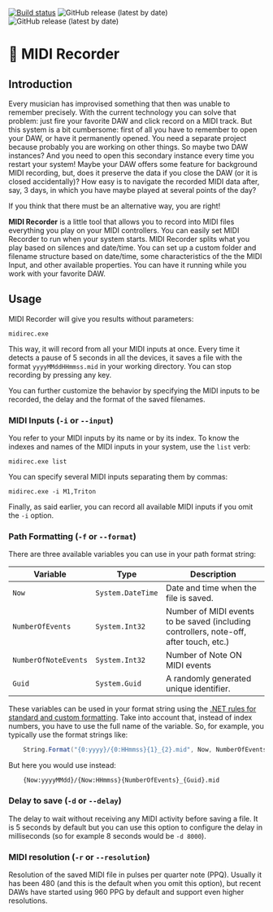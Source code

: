 [![Build status](https://github.com/icalvo/Icm.MidiRecorder/actions/workflows/ci.yml/badge.svg)](https://github.com/icalvo/Icm.MidiRecorder/actions/workflows/ci.yml)
![GitHub release (latest by date)](https://img.shields.io/github/v/release/MidiRecorder/MidiRecorder)
![GitHub release (latest by date)](https://img.shields.io/github/downloads/MidiRecorder/MidiRecorder/total)

# 🎹 MIDI Recorder

## Introduction

Every musician has improvised something that then was unable to remember precisely. With the current technology you can solve that problem: just fire your favorite DAW and click record on a MIDI track. But this system is a bit cumbersome: first of all you have to remember to open your DAW, or have it permanently opened. You need a separate project because probably you are working on other things. So maybe two DAW instances? And you need to open this secondary instance every time you restart your system! Maybe your DAW offers some feature for background MIDI recording, but, does it preserve the data if you close the DAW (or it is closed accidentally)? How easy is to navigate the recorded MIDI data after, say, 3 days, in which you have maybe played at several points of the day?

If you think that there must be an alternative way, you are right!

**MIDI Recorder** is a little tool that allows you to record into MIDI files everything you play on your MIDI controllers. You can easily set MIDI Recorder to run when your system starts. MIDI Recorder splits what you play based on silences and date/time. You can set up a custom folder and filename structure based on date/time, some characteristics of the the MIDI Input, and other available properties. You can have it running while you work with your favorite DAW.

## Usage

MIDI Recorder will give you results without parameters:
```
midirec.exe
```

This way, it will record from all your MIDI inputs at once. Every time it detects a pause of 5 seconds in all the devices, it saves a file with the format `yyyyMMddHHmmss.mid` in your working directory. You can stop recording by pressing any key.

You can further customize the behavior by specifying the MIDI inputs to be recorded, the delay and the format of the saved filenames.

### MIDI Inputs (`-i` or `--input`)

You refer to your MIDI inputs by its name or by its index. To know the indexes and names of the MIDI inputs in your system, use the `list` verb:

```
midirec.exe list
```

You can specify several MIDI inputs separating them by commas:

```
midirec.exe -i M1,Triton
```

Finally, as said earlier, you can record all available MIDI inputs if you omit the `-i` option.

### Path Formatting (`-f` or `--format`)

There are three available variables you can use in your path format string:


Variable | Type | Description
---------|------|------------
`Now` | `System.DateTime` | Date and time when the file is saved.
`NumberOfEvents` | `System.Int32`  | Number of MIDI events to be saved (including controllers, note-off, after touch, etc.)
`NumberOfNoteEvents` | `System.Int32` | Number of Note ON MIDI events
`Guid`  | `System.Guid` | A randomly generated unique identifier.

These variables can be used in your format string using the [.NET rules for standard and custom formatting](https://docs.microsoft.com/es-es/dotnet/standard/base-types/formatting-types). Take into account that, instead of index numbers, you have to use the full name of the variable. So, for example, you typically use the format strings like:

```csharp
	String.Format("{0:yyyy}/{0:HHmmss}{1}_{2}.mid", Now, NumberOfEvents, Guid);
```

But here you would use instead:
```
	{Now:yyyyMMdd}/{Now:HHmmss}{NumberOfEvents}_{Guid}.mid
```

### Delay to save (`-d` or `--delay`)
The delay to wait without receiving any MIDI activity before saving a file. It is 5 seconds by default but you can use this option to configure the delay in milliseconds (so for example 8 seconds would be `-d 8000`).

### MIDI resolution (`-r` or `--resolution`)
Resolution of the saved MIDI file in pulses per quarter note (PPQ). Usually it has been 480 (and this is the default when you omit this option), but recent DAWs have started using 960 PPG by default and support even higher resolutions.
